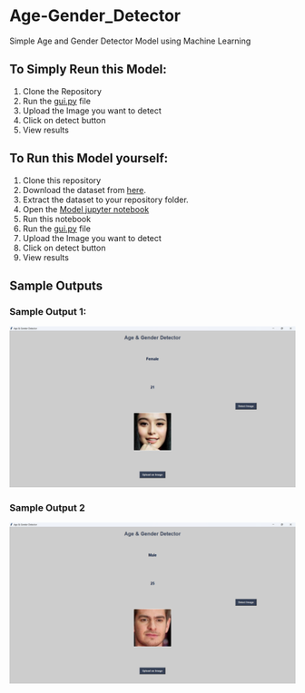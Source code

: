 # Age-Gender_Detector
Simple Age and Gender Detector Model using Machine Learning
## To Simply Reun this Model:
1. Clone the Repository
2. Run the [gui.py](https://github.com/Ypp6657/Age-Gender_Detector/blob/main/gui.py) file
3. Upload the Image you want to detect
4. Click on detect button
5. View results

## To Run this Model yourself:

1. Clone this repository
2. Download the dataset from [here](https://www.kaggle.com/jangedoo/utkface-new).
3. Extract the dataset to your repository folder.
4. Open the [Model jupyter notebook](https://github.com/Ypp6657/Age-Gender_Detector/blob/main/Trainingmodel-1.ipynb)
5. Run this notebook
6. Run the [gui.py](https://github.com/Ypp6657/Age-Gender_Detector/blob/main/gui.py) file
7. Upload the Image you want to detect
8. Click on detect button
9. View results

## Sample Outputs
### Sample Output 1:
![Sample Output 1](https://github.com/Ypp6657/Age-Gender_Detector/blob/main/Screenshot%20(38).png)
### Sample Output 2
![Sample Output 2](https://github.com/Ypp6657/Age-Gender_Detector/blob/main/Screenshot%20(39).png)

